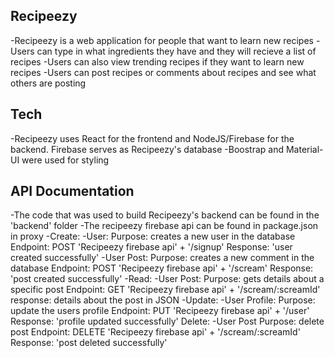 ## Recipeezy

-Recipeezy is a web application for people that want to learn new recipes
-Users can type in what ingredients they have and they will recieve a list of recipes
-Users can also view trending recipes if they want to learn new recipes
-Users can post recipes or comments about recipes and see what others are posting

## Tech

-Recipeezy uses React for the frontend and NodeJS/Firebase for the backend. Firebase serves as Recipeezy's
database
-Boostrap and Material-UI were used for styling

## API Documentation

-The code that was used to build Recipeezy's backend can be found in the 'backend' folder
-The recipeezy firebase api can be found in package.json in proxy
-Create:
-User:
Purpose: creates a new user in the database
Endpoint: POST 'Recipeezy firebase api' + '/signup'
Response: 'user created successfully'
-User Post:
Purpose: creates a new comment in the database
Endpoint: POST 'Recipeezy firebase api' + '/scream'
Response: 'post created successfully'
-Read:
-User Post:
Purpose: gets details about a specific post
Endpoint: GET 'Recipeezy firebase api' + '/scream/:screamId'
response: details about the post in JSON
-Update:
-User Profile:
Purpose: update the users profile
Endpoint: PUT 'Recipeezy firebase api' + '/user'
Response: 'profile updated successfully'
Delete:
-User Post
Purpose: delete post
Endpoint: DELETE 'Recipeezy firebase api' + '/scream/:screamId'
Response: 'post deleted successfully'
